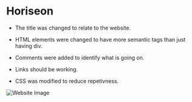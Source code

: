 # Horiseon

* The title was changed to relate to the website.

* HTML elements were changed to have more semantic tags than just having div.

* Comments were added to identify what is going on.

* Links should be working. 

* CSS was modified to reduce repetivness.

![Website Image](.desktop/Websiteimage.png) 


